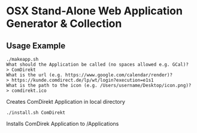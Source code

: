 # OSX Stand-Alone Web Application Generator & Collection

## Usage Example

```
./makeapp.sh
What should the Application be called (no spaces allowed e.g. GCal)?
> ComDirekt
What is the url (e.g. https://www.google.com/calendar/render)?
> https://kunde.comdirect.de/lp/wt/login?execution=e1s1
What is the path to the icon (e.g. /Users/username/Desktop/icon.png)?
> comdirekt.ico
```

Creates ComDirekt Application in local directory

```
./install.sh ComDirekt
```
Installs ComDirek Application to /Applications
